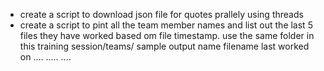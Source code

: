 - create a script to download json file for quotes prallely using threads
- create a script to pint all the team member names and list out the last 5 files they have worked
based om file timestamp. use the same folder in this training session/teams/
sample output
name    filename    last worked on
....    .....       ....
